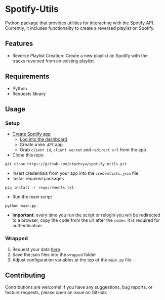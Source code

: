 # Spotify-Utils

Python package that provides utilities for interacting with the Spotify API.
Currently, it includes functionality to create a reversed playlist on Spotify.


## Features

* Reverse Playlist Creation: Create a new playlist on Spotify with the tracks
reversed from an existing playlist.


## Requirements

* Python
* Requests library


## Usage

### Setup

* [Create Spotify app](https://developer.spotify.com/documentation/web-api)
  * [Log into the dashboard](https://developer.spotify.com/dashboard)
  * Create a `Web API` app
  * Grab `client id`, `client secret` and `redirect url` from the app
* Clone this repo
```commandline
git clone https://github.com/etozheya/spotify-utils.git
```
* Insert credentials from your app into the `credentials.json` file
* Install required packages
```commandline
pip install -r requirements.txt
```
* Run the main script
```commandline
python main.py
```
* **Important:** every time you run the script or relogin you will be redirected 
to a browser, copy the code from the url after the `code=`. It is required for authentication.

### Wrapped

1. Request your data [here](https://www.spotify.com/uk/account/privacy/)
2. Save the json files into the `wrapped` folder
3. Adjust configuration variables at the top of the `main.py` file

## Contributing

Contributions are welcome! If you have any suggestions, bug reports, 
or feature requests, please open an issue on GitHub.
